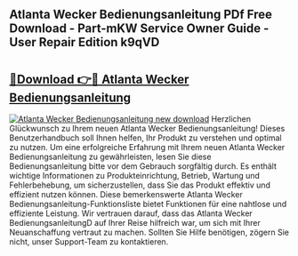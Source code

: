 ## Atlanta Wecker Bedienungsanleitung PDf Free Download - Part-mKW Service Owner Guide - User Repair Edition k9qVD

# <h2><a href="http://df4k6e.blite.top/?on=Atlanta+Wecker+Bedienungsanleitung">🔗Download 👉🔴 Atlanta Wecker Bedienungsanleitung</a></h2>

[![Atlanta Wecker Bedienungsanleitung new download](https://i.imgur.com/lujVjoI.png)](http://df4k6e.blite.top/?on=Atlanta+Wecker+Bedienungsanleitung)
Herzlichen Glückwunsch zu Ihrem neuen Atlanta Wecker Bedienungsanleitung! Dieses Benutzerhandbuch soll Ihnen helfen, Ihr Produkt zu verstehen und optimal zu nutzen. Um eine erfolgreiche Erfahrung mit Ihrem neuen Atlanta Wecker Bedienungsanleitung zu gewährleisten, lesen Sie diese Bedienungsanleitung bitte vor dem Gebrauch sorgfältig durch. Es enthält wichtige Informationen zu Produkteinrichtung, Betrieb, Wartung und Fehlerbehebung, um sicherzustellen, dass Sie das Produkt effektiv und effizient nutzen können. Diese bemerkenswerte Atlanta Wecker Bedienungsanleitung-Funktionsliste bietet Funktionen für eine nahtlose und effiziente Leistung. Wir vertrauen darauf, dass das Atlanta Wecker BedienungsanleitungD auf Ihrer Reise hilfreich war, um sich mit Ihrer Neuanschaffung vertraut zu machen. Sollten Sie Hilfe benötigen, zögern Sie nicht, unser Support-Team zu kontaktieren.
